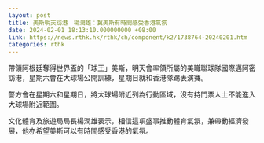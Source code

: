 ```yaml
---
layout: post
title: 美斯明天訪港　楊潤雄︰冀美斯有時間感受香港氣氛
date: 2024-02-01 18:13:10.000000000 +08:00
link: https://news.rthk.hk/rthk/ch/component/k2/1738764-20240201.htm
categories: rthk
---
```


帶領阿根廷奪得世界盃的「球王」美斯，明天會率領所屬的美職聯球隊國際邁阿密訪港，星期六會在大球場公開訓練，星期日就和香港隊踢表演賽。

警方會在星期六和星期日，將大球場附近列為行動區域，沒有持門票人士不能進入大球場附近範圍。

文化體育及旅遊局局長楊潤雄表示，相信這項盛事推動體育氣氛，兼帶動經濟發展，他亦希望美斯可以有時間感受香港的氣氛。
